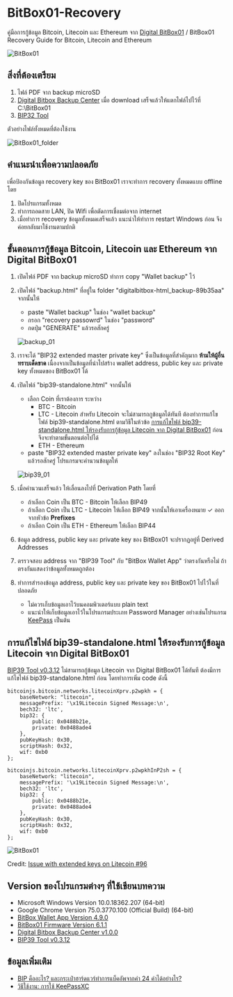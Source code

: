 # BitBox01-Recovery
คู่มือการกู้ข้อมูล Bitcoin, Litecoin และ Ethereum จาก [Digital BitBox01](https://shiftcrypto.ch/bitbox01/) / BitBox01 Recovery Guide for Bitcoin, Litecoin and Ethereum

![BitBox01](/Pictures/bb01_hero_320.png)

## สิ่งที่ต้องเตรียม
1. ไฟล์ PDF จาก backup microSD
2. [Digital Bitbox Backup Center](https://api.github.com/repos/digitalbitbox/html_backup/zipball/v1.0.0) เมื่อ download เสร็จแล้วให้แตกไฟล์ไปไว้ที่ C:\BitBox01
3. [BIP32 Tool](https://github.com/iancoleman/bip39/releases/latest/download/bip39-standalone.html)

ตัวอย่างไฟล์ทั้งหมดที่ต้องใช้งาน

![BitBox01_folder](/Pictures/BitBox01_folder.png)

## คำแนะนำเพื่อความปลอดภัย

เพื่อป้องกันข้อมูล recovery key ของ BitBox01 เราจะทำการ recovery ทั้งหมดแบบ offline โดย

1. ปิดโปรแกรมทั้งหมด
2. ทำการถอดสาย LAN, ปิด Wifi เพื่อตัดการเชื่อมต่อจาก internet
3. เมื่อทำการ recovery ข้อมูลทั้งหมดเสร็จแล้ว แนะนำให้ทำการ restart Windows ก่อน จึงค่อยกลับมาใช้งานตามปกติ

## ขั้นตอนการกู้ข้อมูล Bitcoin, Litecoin และ Ethereum จาก Digital BitBox01

1. เปิดไฟล์ PDF จาก backup microSD ทำการ copy "Wallet backup" ไว้
2. เปิดไฟล์ "backup.html" ที่อยู่ใน folder "digitalbitbox-html_backup-89b35aa" จากนั้นให้
    - paste "Wallet backup" ในช่อง "wallet backup"
    - กรอก "recovery passowrd" ในช่อง "password"
    - กดปุ่ม "GENERATE" แล้วรอสักครู่

    ![backup_01](/Pictures/backup_01.png)

3. เราจะได้ "BIP32 extended master private key" ซึ่งเป็นข้อมูลที่สำคัญมาก **ห้ามให้ผู้อื่นทราบเด็ดขาด** เนื่องจากเป็นข้อมูลที่นำไปสร้าง wallet address, public key และ private key ทั้งหมดของ BitBox01 ได้

4. เปิดไฟล์ "bip39-standalone.html" จากนั้นให้
    - เลือก Coin ที่เราต้องการ ระหว่าง
        - BTC - Bitcoin
        - LTC - Litecoin สำหรับ Litecoin จะไม่สามารถกูข้อมูลได้ทันที ต้องทำการแก้ไขไฟล์ bip39-standalone.html ตามวิธีในห้วข้อ [การแก้ไขไฟล์ bip39-standalone.html ให้รองรับการกู้ข้อมูล Litecoin จาก Digital BitBox01](#user-content-การแก้ไขไฟล์-bip39-standalonehtml-ให้รองรับการกู้ข้อมูล-litecoin-จาก-digital-bitbox01) ก่อน จึงจะทำตามขั้นตอนต่อไปได้
        - ETH - Ethereum
    - paste "BIP32 extended master private key" ลงในช่อง "BIP32 Root Key" แล้วรอสักครู่ โปรแกรมจะคำนวนข้อมูลให้

    ![bip39_01](/Pictures/bip39_01.png)

5. เมื่อคำนวนเสร็จแล้ว ให้เลื่อนลงไปที่ Derivation Path โดยที่
    - ถ้าเลือก Coin เป็น BTC - Bitcoin ให้เลือก BIP49
    - ถ้าเลือก Coin เป็น LTC - Litecoin ให้เลือก BIP49 จากนั้นให้เอาเครื่องหมาย ✓ ออกจากหัวข้อ **Prefixes**
    - ถ้าเลือก Coin เป็น ETH - Ethereum ให้เลือก BIP44

6. ข้อมูล address, public key และ private key ของ BitBox01 จะปรากฏอยู่ที่ Derived Addresses
7. ตรรวจสอบ address จาก "BIP39 Tool" กับ "BitBox Wallet App" ว่าตรงกันหรือไม่ ถ้าตรงกันแสดงว่าข้อมูลทั้งหมดถูกต้อง
8. ทำการสำรองข้อมูล address, public key และ private key ของ BitBox01 ไปไว้ในที่ปลอดภัย
    - ไม่ควรเก็บข้อมูลเอาไว้บนคอมพิวเตอร์แบบ plain text
    - แนะนำให้เก็บข้อมูลเอาไว้ในโปรแกรมประเภท Password Manager อย่างเช่นโปรแกรม [KeePass](https://keepass.info/) เป็นต้น

## การแก้ไขไฟล์ bip39-standalone.html ให้รองรับการกู้ข้อมูล Litecoin จาก Digital BitBox01
[BIP39 Tool v0.3.12](https://github.com/iancoleman/bip39/tree/0.3.12) ไม่สามารถกู้ข้อมูล Litecoin จาก Digital BitBox01 ได้ทันที ต้องมีการแก้ไขไฟล์ bip39-standalone.html ก่อน โดยทำการเพิ่ม code ดังนี้

```
bitcoinjs.bitcoin.networks.litecoinXprv.p2wpkh = {
	baseNetwork: "litecoin",
	messagePrefix: '\x19Litecoin Signed Message:\n',
	bech32: 'ltc',
	bip32: {
		public: 0x0488b21e,
		private: 0x0488ade4
	},
	pubKeyHash: 0x30,
	scriptHash: 0x32,
	wif: 0xb0
};

bitcoinjs.bitcoin.networks.litecoinXprv.p2wpkhInP2sh = {
	baseNetwork: "litecoin",
	messagePrefix: '\x19Litecoin Signed Message:\n',
	bech32: 'ltc',
	bip32: {
		public: 0x0488b21e,
		private: 0x0488ade4
	},
	pubKeyHash: 0x30,
	scriptHash: 0x32,
	wif: 0xb0
};
```

![BitBox01](/Pictures/bip32_litecoin_modified.png)

Credit: [Issue with extended keys on Litecoin #96](https://github.com/iancoleman/bip39/issues/96#issuecomment-502194456)

## Version ของโปรแกรมต่างๆ ที่ใช้เขียนบทความ
- Microsoft Windows Version 10.0.18362.207 (64-bit)
- Google Chrome Version 75.0.3770.100 (Official Build) (64-bit)
- [BitBox Wallet App Version 4.9.0](https://shiftcrypto.ch/app/)
- [BitBox01 Firmware Version 6.1.1](https://shiftcrypto.ch/app/)
- [Digital Bitbox Backup Center v1.0.0](https://github.com/digitalbitbox/html_backup/tree/v1.0.0)
- [BIP39 Tool v0.3.12](https://github.com/iancoleman/bip39/tree/0.3.12)

## ข้อมูลเพิ่มเติม
- [BIP คืออะไร? และกระเป๋าฮาร์ดแวร์ทำการแบ็คอัพจากคำ 24 คำได้อย่างไร?](https://siambc.com/bip-คืออะไร/)
- [วิธีใช้งาน: การใช้ KeePassXC](https://ssd.eff.org/th/module/วิธีใช้งาน-การใช้-keepassxc)
